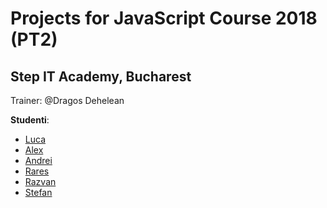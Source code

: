 # Projects for JavaScript Course 2018 (PT2)
## Step IT Academy, Bucharest 
Trainer: @Dragos Dehelean

**Studenti**:

* [Luca](https://github.com/Margasoiu-Luca/Javascript) 
* [Alex](https://github.com/alexandrusoare/Javascript)
* [Andrei](https://github.com/ctrlAndrei/JavaScript-Projects)
* [Rares](https://github.com/Raresstefan/DogSelector)
* [Razvan](https://github.com/ionutrzv01/dog)
* [Stefan](https://github.com/Fefy123/Proiecte-IT)
